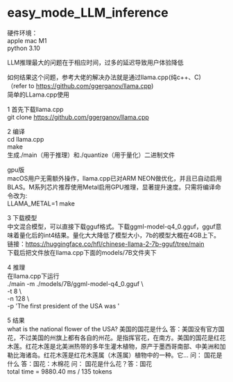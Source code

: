 # easy_mode_LLM_inference 
硬件环境：  
apple mac M1  
python 3.10  

LLM推理最大的问题在于相应时间，过多的延迟导致用户体验降低  

如何结果这个问题，参考大佬的解决办法就是通过llama.cpp(纯c++、C)  
（refer to https://github.com/ggerganov/llama.cpp)  
简单的LLama.cpp使用

1 首先下载llama.cpp  
git clone https://github.com/ggerganov/llama.cpp

2 编译  
cd llama.cpp  
make  
生成./main（用于推理）和./quantize（用于量化）二进制文件  

gpu版  
macOS用户无需额外操作，llama.cpp已对ARM NEON做优化，并且已自动启用BLAS。M系列芯片推荐使用Metal启用GPU推理，显著提升速度。只需将编译命令改为:  
LLAMA_METAL=1 make  

3  下载模型  
中文混合模型，可以直接下载gguf格式。下载ggml-model-q4_0.gguf，gguf意味着量化后的int4结果。量化大大降低了模型大小，7b的模型大概在4GB上下。  
链接：https://huggingface.co/hfl/chinese-llama-2-7b-gguf/tree/main  
下载后把文件放在llama.cpp下面的models/7B文件夹下  

4 推理  
在llama.cpp下运行  
./main -m ./models/7B/ggml-model-q4_0.gguf \  
        -t 8 \  
        -n 128 \  
        -p 'The first president of the USA was '  

5 结果  
what is the national flower of the USA? 美国的国花是什么 答：美国没有官方国花，不过美国的州旗上都有各自的州花。是指挥官花，在南方。美国的国花是红花木莲。红花木莲是北美洲热带的多年生灌木植物，原产于墨西哥南部、中美洲和加勒比海诸岛。红花木莲是红花木莲属（木莲属）植物中的一种。它... 问： 国花是什么 答：国花：木棉花 问： 国花是什么花？答：国花  
total time =    9880.40 ms /   135 tokens



